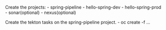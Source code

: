 Create the projects:
	- spring-pipeline
	- hello-spring-dev
	- hello-spring-prod
	- sonar(optional)
	- nexus(optional)

Create the tekton tasks on the spring-pipeline project.
	- oc create -f ...

